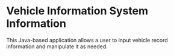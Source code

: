 # Vehicle Information System Information

This Java-based application allows a user to input vehicle record information and manipulate it as needed.
